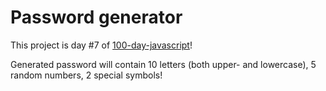 # Password generator

This project is day #7 of <a href="https://github.com/grigoryan-m/100-day-javascript.git">100-day-javascript</a>!

Generated password will contain 10 letters (both upper- and lowercase), 5 random numbers, 2 special symbols!
